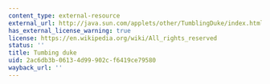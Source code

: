 ```yaml
---
content_type: external-resource
external_url: http://java.sun.com/applets/other/TumblingDuke/index.html
has_external_license_warning: true
license: https://en.wikipedia.org/wiki/All_rights_reserved
status: ''
title: Tumbing duke
uid: 2ac6db3b-0613-4d99-902c-f6419ce79580
wayback_url: ''
---
```

